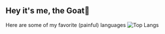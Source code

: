 ## Hey it's me, the Goat👋

Here are some of my favorite (painful) languages
![Top Langs](https://github-readme-stats.vercel.app/api/top-langs/?username=Lcdemi&layout=compact)
<!--
**Lcdemi/Lcdemi** is a ✨ _special_ ✨ repository because its `README.md` (this file) appears on your GitHub profile.

Here are some ideas to get you started:

- 🔭 I’m currently working on ...
- 🌱 I’m currently learning ...
- 👯 I’m looking to collaborate on ...
- 🤔 I’m looking for help with ...
- 💬 Ask me about ...
- 📫 How to reach me: ...
- 😄 Pronouns: ...
- ⚡ Fun fact: ...
-->
